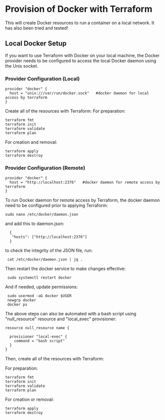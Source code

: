 # Provision of Docker with Terraform

This will create Docker resources to run a container on a local network. It has also been tried and tested!

## Local Docker Setup

If you want to use Terraform with Docker on your local machine, the Docker provider needs to be configured to access the local Docker daemon using the Unix socket.

### Provider Configuration (Local)
```
provider "docker" {  
  host = "unix:///var/run/docker.sock"   #docker daemon for local access by terraform
}
```
Create all of the resources with Terraform:
For preparation:
```
terraform fmt
terraform init
terraform validate
terraform plan
```
For creation and removal:
```
terraform apply
terraform destroy
```
### Provider Configuration (Remote)

```
provider "docker" {  
  host = "http://localhost:2376"   #docker daemon for remote access by terraform
}
```
To run Docker daemon for remote access by Terraform, the docker daemon need to be configured prior to applying Terraform:
```
sudo nano /etc/docker/daemon.json
```
and add this to daemon.json:
```
  {
   "hosts": ["http://localhost:2376"]
  }
```
 to check the integrity of the JSON file, run:
```
 cat /etc/docker/daemon.json | jq .
```
Then restart the docker service to make changes effective:
```
 sudo systemctl restart docker
 ```
 And if needed, update permissions:
```
 sudo usermod -aG docker $USER
 newgrp docker
 docker ps
 ```
The above steps can also be automated with a bash script using "null_resource" resource and "local_exec" provisioner:
```
resource null_resource name {

  provisioner "local-exec" {
    command = "bash script"
  }
}
```
Then, create all of the resources with Terraform:

For preparation:
```
terraform fmt
terraform init
terraform validate
terraform plan
```
For creation or removal:
```
terraform apply
terraform destroy
```
